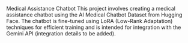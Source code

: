 Medical Assistance Chatbot
This project involves creating a medical assistance chatbot using the AI Medical Chatbot Dataset from Hugging Face. The chatbot is fine-tuned using LoRA (Low-Rank Adaptation) techniques for efficient training and is intended for integration with the Gemini API (integration details to be added).
